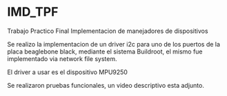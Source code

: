# IMD_TPF
Trabajo Practico Final Implementacion de manejadores de dispositivos

Se realizo la implementacion de un driver i2c para uno de los puertos de la placa beaglebone black, mediante el sistema Buildroot, el mismo fue implementado via network file system.

El driver a usar es el dispositivo  MPU9250

Se realizaron pruebas funcionales, un video descriptivo esta adjunto.
